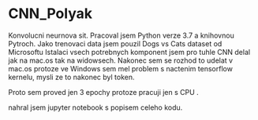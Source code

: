 # CNN_Polyak
Konvolucni neurnova sit. Pracoval jsem Python verze 3.7 a knihovnou Pytroch.
Jako trenovaci data jsem pouzil Dogs vs Cats dataset od Microsoftu
Istalaci vsech potrebnych komponent jsem pro tuhle CNN delal jak na mac.os tak na widowsech.
Nakonec sem se rozhod to udelat v mac.os protoze ve Windows sem mel problem s nactenim tensorflow kernelu, mysli ze to nakonec byl token.

Proto sem proved jen 3 epochy protoze pracuji jen s CPU . 

nahral jsem jupyter notebook s popisem celeho kodu.
